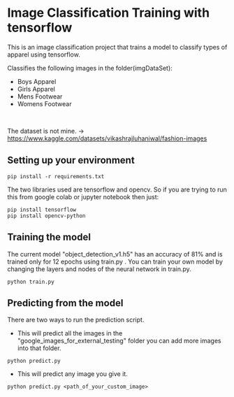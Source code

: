 # Image Classification Training with tensorflow

This is an image classification project that trains a model to classify types of apparel using tensorflow.

Classifies the following images in the folder(imgDataSet):
- Boys Apparel
- Girls Apparel
- Mens Footwear
- Womens Footwear
<br>

The dataset is not mine. -> https://www.kaggle.com/datasets/vikashrajluhaniwal/fashion-images

## Setting up your environment
```
pip install -r requirements.txt
```

The two libraries used are tensorflow and opencv. So if you are trying to run this from google colab or jupyter notebook then just:
```
pip install tensorflow
pip install opencv-python
```

## Training the model 
The current model "object_detection_v1.h5" has an accuracy of 81% and is trained only for 12 epochs using train.py . You can train your own model by changing the layers and nodes of the neural network in train.py.
```
python train.py
```

## Predicting from the model
There are two ways to run the prediction script.
- This will predict all the images in the "google_images_for_external_testing" folder you can add more images into that folder.
```
python predict.py 
```
- This will predict any image you give it.
```
python predict.py <path_of_your_custom_image>
```

